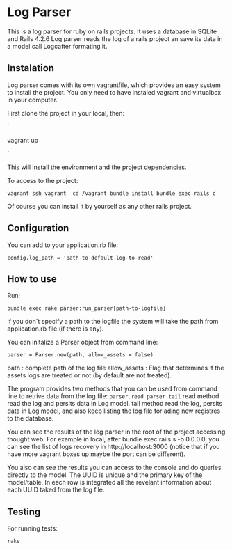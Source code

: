 # Log Parser

This is a log parser for ruby on rails  projects. It uses a database in SQLite and Rails 4.2.6 
 Log parser reads the log of a rails project an save its data in a model call Logcafter formating it. 

##   Instalation

Log parser comes with its own vagrantfile, which provides an easy system to install the project. You only need to have instaled vagrant and virtualbox in your computer.

First clone the project in your local, then:

`

vagrant up

`

This will install the environment and the project dependencies.

To access to the project:

`
vagrant ssh
vagrant 
cd /vagrant
bundle install
bundle exec rails c
`

Of course you can install it by yourself as any other rails project.

## Configuration

You can add to your application.rb file:

`config.log_path = 'path-to-default-log-to-read'`


## How to use

Run:

`bundle exec rake parser:run_parser[path-to-logfile]`

if you don´t specify a path to the logfile the system will take the path from application.rb file (if there is any).

You can initalize a Parser object from command line:

`parser = Parser.new(path, allow_assets = false)`

path : complete path of the log file
allow_assets : Flag that determines if the assets logs are treated or not (by default are not treated).


The program provides two methods that you can be used from command line to retrive data from the log file:
`
parser.read
parser.tail
`
read method read the log and persits data in Log model.
tail method read the log, persits data in Log model, and also keep listing the log file for ading new registres to the database.

You can see the results of the log parser in the root of the project accessing thought web. For example in local, after bundle exec rails s -b 0.0.0.0, you can see the list of logs recovery in http://localhost:3000 (notice that if you have more vagrant boxes up maybe the port can be different).

You also can see the results you can access to the console and do queries directly to the model. The UUID is unique and the primary key of the model/table. In each row is integrated all the revelant information about each UUID taked from the log file. 

## Testing

For running tests:

`rake`
